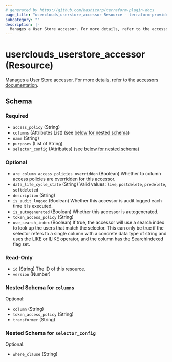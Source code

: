 ```yaml
---
# generated by https://github.com/hashicorp/terraform-plugin-docs
page_title: "userclouds_userstore_accessor Resource - terraform-provider-userclouds"
subcategory: ""
description: |-
  Manages a User Store accessor. For more details, refer to the accessors documentation https://docs.userclouds.com/docs/guides/definitions/accessors-read-apis/.
---
```


# userclouds_userstore_accessor (Resource)

Manages a User Store accessor. For more details, refer to the [accessors documentation](https://docs.userclouds.com/docs/guides/definitions/accessors-read-apis/).



<!-- schema generated by tfplugindocs -->
## Schema

### Required

- `access_policy` (String)
- `columns` (Attributes List) (see [below for nested schema](#nestedatt--columns))
- `name` (String)
- `purposes` (List of String)
- `selector_config` (Attributes) (see [below for nested schema](#nestedatt--selector_config))

### Optional

- `are_column_access_policies_overridden` (Boolean) Whether to column access policies are overridden for this accessor.
- `data_life_cycle_state` (String) Valid values: `live`, `postdelete`, `predelete`, `softdeleted`
- `description` (String)
- `is_audit_logged` (Boolean) Whether this accessor is audit logged each time it is executed.
- `is_autogenerated` (Boolean) Whether this accessor is autogenerated.
- `token_access_policy` (String)
- `use_search_index` (Boolean) If true, the accessor will use a search index to look up the users that match the selector. This can only be true if the selector refers to a single column with a concrete data type of string and uses the LIKE or ILIKE operator, and the column has the SearchIndexed flag set.

### Read-Only

- `id` (String) The ID of this resource.
- `version` (Number)

<a id="nestedatt--columns"></a>
### Nested Schema for `columns`

Optional:

- `column` (String)
- `token_access_policy` (String)
- `transformer` (String)


<a id="nestedatt--selector_config"></a>
### Nested Schema for `selector_config`

Optional:

- `where_clause` (String)
